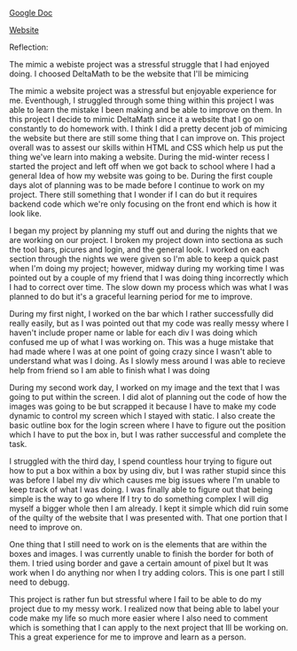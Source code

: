 [Google Doc](https://docs.google.com/document/d/1LRiDRBbK4NEe2d1kC46hDmH54w-1K3PuMVliewu76NU/edit?usp=sharing)

[Website](https://ryanc8401.github.io/delta-math-copy-cat/deltamath.html)

Reflection:

The mimic a webiste project was a stressful struggle that I had enjoyed doing. I choosed DeltaMath to be the website that I'll be mimicing


The mimic a website project was a stressful but enjoyable experience for me. Eventhough, I struggled through some thing within this project I was able to learn the mistake I been making and be able to improve on them. In this project I decide to mimic DeltaMath since it a website that I go on constantly to do homework with. I think I did a pretty decent job of mimicing the website but there are still some thing that I can improve on. This project overall was to assest our skills within HTML and CSS which help us put the thing we've learn into making a website. During the mid-winter recess I started the project and left off when we got back to school where I had a general Idea of how my website was going to be. During the first couple days alot of planning was to be made before I continue to work on my project. There still something that I wonder if I can do but it requires backend code which we're only focusing on the front end which is how it look like.

I began my project by planning my stuff out and during the nights that we are working on our project. I broken my project down into sectiona as such the tool bars, picures and login, and the general look. I worked on each section through the nights we were given so I'm able to keep a quick past when I'm doing my project; however, midway during my working time I was pointed out by a couple of my friend that I was doing thing incorrectly which I had to correct over time. The slow down my process which was what I was planned to do but it's a graceful learning period for me to improve.

During my first night, I worked on the bar which I rather successfully did really easily, but as I was pointed out that my code was really messy where I haven't include proper name or lable for each div I was  doing which confused me up of what I was working on. This was a huge mistake that had made where I was at one point of going crazy since I wasn't able to understand what was I doing. As I slowly mess around I was able to recieve help from friend so I am able to finish what I was doing

During my second work day, I worked on my image and the text that I was going to put within the screen. I did alot of planning out the code of how the images was going to be but scrapped it because I have to make my code dynamic to control my screen which I stayed with static. I also create the basic outline box for the login screen where I have to figure out the position which I have to put the box in, but I was rather successful and complete the task.

I struggled with the third day, I spend countless hour trying to figure out how to put a box within a box by using div, but I was rather stupid since this was before I label my div which causes me big issues where I'm unable to keep track of what I was doing. I was finally able to figure out that being simple is the way to go where If I try to do something complex I will dig myself a bigger whole then I am already. I kept it simple which did ruin some of the quilty of the website that I was presented with. That one portion that I need to improve on.

One thing that I still need to work on is the elements that are within the boxes and images. I was currently unable to finish the border for both of them. I tried using border and gave a certain amount of pixel but It was work when I do anything nor when I try adding colors. This is one part I still need to debugg.

This project is rather fun but stressful where I fail to be able to do my project due to my messy work. I realized now that being able to label your code make my life so much more easier where I also need to comment which is something that I can apply to the next project that Ill be working on. This a great experience for me to improve and learn as a person.